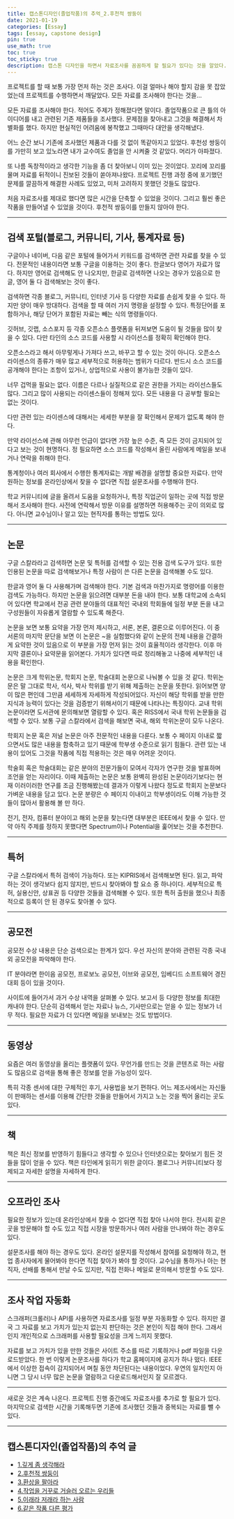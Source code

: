 ```yaml
---
title: 캡스톤디자인(졸업작품)의 추억_2.후천적 쌍둥이
date: 2021-01-19
categories: [Essay]
tags: [essay, capstone design]
pin: true
use_math: true
toc: true
toc_sticky: true
description: 캡스톤 디자인을 하면서 자료조사를 꼼꼼하게 할 필요가 있다는 것을 알았다.
---
```


프로젝트를 할 때 보통 가장 먼저 하는 것은 조사다. 이걸 얼마나 해야 할지 감을 못 잡았었는데 프로젝트를 수행하면서 깨달았다. 모든 자료를 조사해야 한다는 것을…  
  
모든 자료를 조사해야 한다. 적어도 주제가 정해졌다면 말이다. 졸업작품으로 큰 틀의 아이디어를 내고 관련된 기존 제품들을 조사했다. 문제점을 찾아내고 그것을 해결해서 차별화를 했다. 하지만 현실적인 어려움에 봉착했고 그때마다 대안을 생각해냈다.  
  
어느 순간 보니 기존에 조사했던 제품과 다를 것 없이 똑같아지고 있었다. 후천성 쌍둥이를 가만히 보고 있노라면 내가 교수여도 졸업을 안 시켜줄 것 같았다. 머리가 아파졌다.  

또 나름 독창적이라고 생각한 기능을 좀 더 찾아보니 이미 있는 것이었다. 꼬리에 꼬리를 물며 자료를 뒤적이니 진보된 것들이 쏟아져나왔다. 프로젝트 진행 과정 중에 포기했던 문제를 깔끔하게 해결한 사례도 있었고, 미처 고려하지 못했던 것들도 많았다.  
  
처음 자료조사를 제대로 했다면 많은 시간을 단축할 수 있었을 것이다. 그리고 훨씬 좋은 작품을 만들어낼 수 있었을 것이다. 후천적 쌍둥이를 만들지 않아야 한다.  

***

## __검색 포털(블로그, 커뮤니티, 기사, 통계자료 등)__

구글이나 네이버, 다음 같은 포털에 들어가서 키워드를 검색하면 관련 자료를 찾을 수 있다. 전문적인 내용이라면 보통 구글을 이용하는 것이 좋다. 한글보다 영어가 자료가 많다. 하지만 영어로 검색해도 안 나오지만, 한글로 검색하면 나오는 경우가 있음으로 한글, 영어 둘 다 검색해보는 것이 좋다.  
  
검색하면 각종 블로그, 커뮤니티, 인터넷 기사 등 다양한 자료를 손쉽게 찾을 수 있다. 하지만 양이 매우 방대하다. 검색을 할 때 여러 가지 명령을 설정할 수 있다. 특정단어를 포함하거나, 해당 단어가 포함된 자료는 빼는 식의 명령들이다.
  
깃허브, 깃랩, 소스포지 등 각종 오픈소스 플랫폼을 뒤져보면 도움이 될 것들을 많이 찾을 수 있다. 다만 타인의 소스 코드를 사용할 시 라이선스를 정확히 확인해야 한다.  
  
오픈소스라고 해서 아무렇게나 가져다 쓰고, 바꾸고 할 수 있는 것이 아니다. 오픈소스 라이센스의 종류가 매우 많고 세부적으로 허용하는 범위가 다르다. 반드시 소스 코드를 공개해야 한다는 조항이 있거나, 상업적으로 사용이 불가능한 것들이 있다.  

너무 겁먹을 필요는 없다. 이름은 다르나 실질적으로 같은 권한을 가지는 라이선스들도 많다. 그리고 많이 사용되는 라이센스들이 정해져 있다. 모든 내용을 다 공부할 필요는 없는 것이다.  
  
다만 관련 있는 라이센스에 대해서는 세세한 부분을 잘 확인해서 문제가 없도록 해야 한다.  
  
만약 라이선스에 관해 아무런 언급이 없다면 가장 높은 수준, 즉 모든 것이 금지되어 있다고 보는 것이 현명하다. 정 필요하면 소스 코드를 작성해서 올린 사람에게 메일을 보내거나 연락을 취해야 한다.  
  
통계청이나 여러 회사에서 수행한 통계자료는 개발 배경을 설명할 중요한 자료다. 만약 원하는 정보를 온라인상에서 찾을 수 없다면 직접 설문조사를 수행해야 한다.  
  
학교 커뮤니티에 글을 올려서 도움을 요청하거나, 특정 직업군이 일하는 곳에 직접 방문해서 조사해야 한다. 사전에 연락해서 방문 이유를 설명하면 허용해주는 곳이 의외로 많다. 아니면 교수님이나 알고 있는 현직자를 통하는 방법도 있다.  

***

## __논문__

구글 스칼라라고 검색하면 논문 및 특허를 검색할 수 있는 전용 검색 도구가 있다. 또한 인용된 논문을 따로 검색해보거나 특정 사람이 쓴 다른 논문을 검색해볼 수도 있다.  
  
한글과 영어 둘 다 사용해가며 검색해야 한다. 기본 검색과 마찬가지로 명령어를 이용한 검색도 가능하다. 하지만 논문을 읽으려면 대부분 돈을 내야 한다. 보통 대학교에 소속되어 있다면 학교에서 전공 관련 분야들의 대표적인 국내외 학회들에 일정 부분 돈을 내고 구성원들이 자유롭게 열람할 수 있도록 해준다.  
  
논문을 보면 보통 요약을 가장 먼저 제시하고, 서론, 본론, 결론으로 이루어진다. 이 중 서론의 마지막 문단을 보면 이 논문은 ~을 실험했다와 같이 논문의 전체 내용을 간결하게 요약한 것이 있음으로 이 부분을 가장 먼저 읽는 것이 효율적이라 생각한다. 이후 마지막 결론이나 요약문을 읽어본다. 가치가 있다면 따로 정리해놓고 나중에 세부적인 내용을 확인한다.  
  
논문은 크게 학위논문, 학회지 논문, 학술대회 논문으로 나눠볼 수 있을 것 같다. 학위논문은 말 그대로 학사, 석사, 박사 학위를 받기 위해 제출하는 논문을 뜻한다. 읽어보면 양이 많은 편인데 그만큼 세세하게 자세하게 작성되어있다. 자신이 해당 학위를 받을 만한 지식과 능력이 있다는 것을 검증받기 위해서이기 때문에 나타나는 특징이다. 교내 학위 논문이라면 도서관에 문의해보면 열람할 수 있다. 혹은 RISS에서 국내 학위 논문들을 검색할 수 있다. 보통 구글 스칼라에서 검색을 해보면 국내, 해외 학위논문이 모두 나온다.  
  
학회지 논문 혹은 저널 논문은 아주 전문적인 내용을 다룬다. 보통 수 페이지 이내로 짧으면서도 많은 내용을 함축하고 있기 때문에 학부생 수준으로 읽기 힘들다. 관련 있는 내용이 있어도 그것을 작품에 직접 적용하는 것은 매우 어려운 것이다.  
  
학술회 혹은 학술대회는 같은 분야의 전문가들이 모여서 각자가 연구한 것을 발표하며 조언을 얻는 자리이다. 이때 제출하는 논문은 보통 완벽히 완성된 논문이라기보다는 현재 이러이러한 연구를 조금 진행해봤는데 결과가 이렇게 나왔다 정도로 학회지 논문보다 가벼운 내용을 담고 있다. 논문 분량은 수 페이지 이내이고 학부생이라도 이해 가능한 것들이 많아서 활용해 볼 만 하다.  
  
전기, 전자, 컴퓨터 분야이고 해외 논문을 찾는다면 대부분은 IEEE에서 찾을 수 있다. 만약 아직 주제를 정하지 못했다면 Spectrum이나 Potential을 훑어보는 것을 추천한다.  

***

## __특허__

구글 스칼라에서 특허 검색이 가능하다. 또는 KIPRIS에서 검색해보면 된다. 읽고, 파악하는 것이 생각보다 쉽지 않지만, 반드시 찾아봐야 할 요소 중 하나이다. 세부적으로 특허, 실용신안, 상표권 등 다양한 것들을 검색해볼 수 있다. 또한 특허 출원을 했으나 최종적으로 등록이 안 된 경우도 찾아볼 수 있다.  

***

## __공모전__

공모전 수상 내용은 단순 검색으로는 한계가 있다. 우선 자신의 분야와 관련된 각종 국내외 공모전을 파악해야 한다.  
  
IT 분야라면 한이음 공모전, 프로보노 공모전, 이브와 공모전, 임베디드 소프트웨어 경진대회 등이 있을 것이다.  
  
사이트에 들어가서 과거 수상 내역을 살펴볼 수 있다. 보고서 등 다양한 정보를 최대한 캐내야 한다. 단순히 검색해서 얻는 자료나 뉴스, 기사만으로는 얻을 수 있는 정보가 너무 적다. 필요한 자료가 더 있다면 메일을 보내보는 것도 방법이다.  

***

## __동영상__

요즘은 여러 동영상을 올리는 플랫폼이 있다. 무언가를 만드는 것을 콘텐츠로 하는 사람도 많음으로 검색을 통해 좋은 정보를 얻을 가능성이 있다.  
  
특히 각종 센서에 대한 구체적인 후기, 사용법을 보기 편하다. 어느 제조사에서는 자신들이 판매하는 센서를 이용해 간단한 것들을 만들어서 가지고 노는 것을 찍어 올리는 곳도 있다.  

***

## __책__

책은 최신 정보를 반영하기 힘들다고 생각할 수 있으나 인터넷으로는 찾아보기 힘든 것들을 많이 얻을 수 있다. 책은 타인에게 읽히기 위한 글이다. 블로그나 커뮤니티보다 정제되고 자세한 설명을 자세하게 한다.  

***

## __오프라인 조사__

필요한 정보가 있는데 온라인상에서 찾을 수 없다면 직접 찾아 나서야 한다. 전시회 같은 곳을 방문해야 할 수도 있고 직접 시장을 방문하거나 여러 사람을 만나봐야 하는 경우도 있다.  
  
설문조사를 해야 하는 경우도 있다. 온라인 설문지를 작성해서 참여를 요청해야 하고, 현업 종사자에게 물어봐야 한다면 직접 찾아가 봐야 할 것이다. 교수님을 통하거나 아는 현직자, 선배를 통해서 만날 수도 있지만, 직접 전화나 메일로 문의해서 방문할 수도 있다.  

***

## __조사 작업 자동화__

스크래퍼(크롤러)나 API를 사용하면 자료조사를 일정 부분 자동화할 수 있다. 하지만 결국 그 자료를 보고 가치가 있는지 없는지 판단하는 것은 본인이 직접 해야 한다. 그래서인지 개인적으로 스크래퍼를 사용할 필요성을 크게 느끼지 못했다.  
  
자료를 보고 가치가 있을 만한 것들은 사이트 주소를 따로 기록하거나 pdf 파일을 다운로드받았다. 한 번 이렇게 논문조사를 하다가 학교 홈페이지에 공지가 하나 떴다. IEEE에서 이상한 접속이 감지되어서 며칠 동안 차단된다는 내용이었다. 우연의 일치인지 아니면 그 당시 너무 많은 논문을 열람하고 다운로드해서인지 잘 모르겠다.  

***

새로운 것은 계속 나온다. 프로젝트 진행 중간에도 자료조사를 추가로 할 필요가 있다. 마지막으로 검색한 시간을 기록해두면 기존에 조사했던 것들과 중복되는 자료를 뺄 수 있다.

***

## __캡스톤디자인(졸업작품)의 추억 글__

- [1.깊게 좀 생각해라](https://chalgx.github.io/essay/MemoriesofCapstoneDesign1)
- [2.후천적 쌍둥이](https://chalgx.github.io/essay/MemoriesofCapstoneDesign2)
- [3.환상을 팔아라](https://chalgx.github.io/essay/MemoriesofCapstoneDesign3)
- [4.작업을 거꾸로 거슬러 오르는 우리들](https://chalgx.github.io/essay/MemoriesofCapstoneDesign4)
- [5.이래라 저래라 하는 사람](https://chalgx.github.io/essay/MemoriesofCapstoneDesign5)
- [6.같은 작품 다른 평가](https://chalgx.github.io/essay/MemoriesofCapstoneDesign6)
